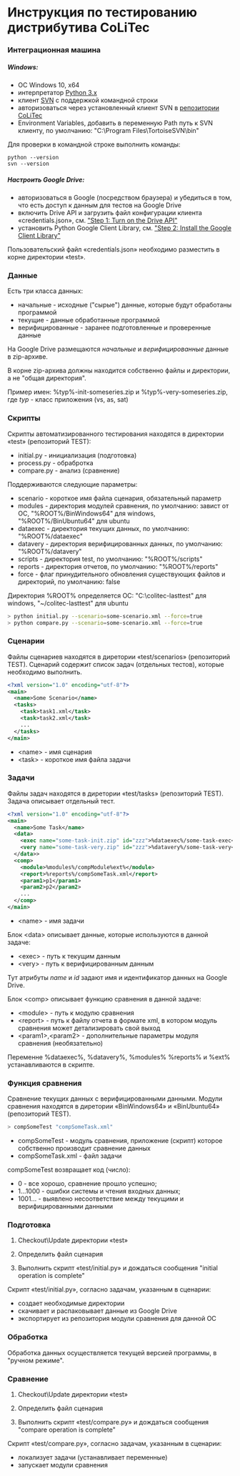 # Инструкция по тестированию дистрибутива CoLiTec

### Интеграционная машина

##### Windows:

- ОС Windows 10, x64
- интерпретатор [Python 3.x](https://www.python.org)
- клиент [SVN](https://tortoisesvn.net) с поддержкой командной строки
- авторизоваться через установленный клиент SVN в [репозитории CoLiTec](https://subversion.assembla.com/svn/colitecclosed.test/trunk)
- Environment Variables, добавить в переменную Path путь к SVN клиенту, по умолчанию: "C:\Program Files\TortoiseSVN\bin"

Для проверки в командной строке выполнить команды:
```posh
python --version
svn --version
```

##### Настроить Google Drive:

- авторизоваться в Google (посредством браузера) и убедиться в том, что есть доступ к данным для тестов на Google Drive
- включить Drive API и загрузить файл конфигурации клиента «credentials.json», см. ["Step 1: Turn on the Drive API"](https://developers.google.com/drive/api/v3/quickstart/python)
- установить Python Google Client Library, см. ["Step 2: Install the Google Client Library"](https://developers.google.com/drive/api/v3/quickstart/python)

Пользовательский файл «credentials.json» необходимо разместить в корне директории «test».

### Данные

Есть три класса данных:
- начальные - исходные ("сырые") данные, которые будут обработаны программой
- текущие - данные обработанные программой
- верифицированные - заранее подготовленные и проверенные данные

На Google Drive размещаются *начальные* и *верифицированные* данные в zip-архиве.

В корне zip-архива должны находится собственно файлы и директории, а не "общая директория".

Пример имен: %typ%-init-someseries.zip и %typ%-very-someseries.zip, где *typ* - класс приложения (vs, as, sat)

### Скрипты

Скрипты автоматизированного тестирования находятся в директории «test» (репозиторий TEST):

- initial.py - инициализация (подготовка)
- process.py - обрабротка
- compare.py - анализ (сравнение)

Поддерживаются следующие параметры:

- scenario - короткое имя файла сценария, обязательный параметр
- modules - директория модулей сравнения, по умолчанию: завист от ОС, "%ROOT%/BinWindows64" для windows, "%ROOT%/BinUbuntu64" для ubuntu
- dataexec - директория текущих данных, по умолчанию: "%ROOT%/dataexec"
- datavery - директория верифицированных данных, по умолчанию: "%ROOT%/datavery"
- scripts - директория test, по умолчанию: "%ROOT%/scripts"
- reports - директория отчетов, по умолчанию: "%ROOT%/reports"
- force - флаг принудительного обновления существующих файлов и директорий, по умолчанию: false

Директория %ROOT% определяется ОС: "C:\colitec-lasttest" для windows, "~/colitec-lasttest" для ubuntu

```bash
> python initial.py --scenario=some-scenario.xml --force=true
> python compare.py --scenario=some-scenario.xml --force=true
```

### Сценарии

Файлы сценариев находятся в диретории «test/scenarios» (репозиторий TEST).
Сценарий содержит список задач (отдельных тестов), которые необходимо выполнить.

```xml
<?xml version="1.0" encoding="utf-8"?>
<main>
  <name>Some Scenario</name>
  <tasks>
    <task>task1.xml</task>
    <task>task2.xml</task>
    ...
  </tasks>
</main>
```
- \<name\> - имя сценария
- \<task\> - короткое имя файла задачи

### Задачи

Файлы задач находятся в диретории «test/tasks» (репозиторий TEST).
Задача описывает отдельный тест.

```xml
<?xml version="1.0" encoding="utf-8"?>
<main>
  <name>Some Task</name>
  <data>
    <exec name="some-task-init.zip" id="zzz">%dataexec%/some-task-exec</exec>
    <very name="some-task-very.zip" id="zzz">%datavery%/some-task-very</very>
  </data>>
  <comp>
    <module>%modules%/compModule%ext%</module>
    <report>%reports%/compSomeTask.xml</report>
    <param1>p1</param1>
    <param2>p2</param2>
    ...
  </comp>
</main>
```
- \<name\> - имя задачи

Блок \<data\> описывает данные, которые используются в данной задаче:

- \<exec\> - путь к текущим данным
- \<very\> - путь к верифицированным данным

Тут атрибуты *name* и *id* задают имя и идентификатор данных на Google Drive.

Блок \<comp\> описывает функцию сравнения в данной задаче:

- \<module\> - путь к модулю сравнения
- \<report\> - путь к файлу отчета в формате xml, в котором модуль сравнения может детализировать свой выход
- \<param1\>,\<param2\> - дополнительные параметры модуля сравнения (необязательно)

Переменне %dataexec%, %datavery%, %modules% %reports% и %ext% устанавливаются в скрипте.

### Функция сравнения

Сравнение текущих данных с верифицированными данными.
Модули сравнения находятся в диретории «BinWindows64» и «BinUbuntu64» (репозиторий TEST).

```bash
> compSomeTest "compSomeTask.xml"
```
- compSomeTest - модуль сравнения, приложение (скрипт) которое собственно производит сравнение данных
- compSomeTask.xml - файл задачи

compSomeTest возвращает код (число):

- 0 - все хорошо, сравнение прошло успешно;
- 1...1000 - ошибки системы и чтения входных данных;
- 1001... - выявлено несоответствие между текущими и верифицированными данными

### Подготовка

1. Checkout\Update директории «test»

2. Определить файл сценария

3. Выполнить скрипт «test/initial.py» и дождаться сообщения "initial operation is complete"

Скрипт «test/initial.py», согласно задачам, указанным в сценарии:
- создает необходимые директории
- скачивает и распаковывает данные из Google Drive
- экспортирует из репозитория модули сравнения для данной ОС

### Обработка

Обработка данных осуществляется текущей версией программы, в "ручном режиме".

### Сравнение

1. Checkout\Update директории «test»

2. Определить файл сценария

3. Выполнить скрипт «test/compare.py» и дождаться сообщения "compare operation is complete"

Скрипт «test/compare.py», согласно задачам, указанным в сценарии:
- локализует задачи (устанавливает переменные)
- запускает модули сравнения
